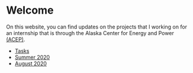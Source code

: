 # Welcome

On this website, you can find updates on the projects that I working on for an internship that is through the Alaska Center for Energy and Power [(ACEP)](http://acep.uaf.edu/).

* [Tasks](https://kjswedberg.github.io/tasks)
* [Summer 2020](https://kjswedberg.github.io/SummerIndex)
* [August 2020](https://kjswedberg.github.io/2020August)
